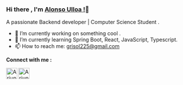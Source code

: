 ### Hi there , I'm [Alonso Ulloa !]()👋

A passionate Backend developer | Computer Science Student .

- 🔭 I’m currently working on something cool .
- 🌱 I’m currently learning Spring Boot, React, JavaScript, Typescript.
- 📫 How to reach me: grisol225@gmail.com

**Connect with me :**

<a href="https://www.linkedin.com/in/alonso-ulloa-vizquerra-1a9355250/" target="_blank">
  <img align="left" alt="Arjun | LinkedIn" width="30px" 
  src="https://raw.githubusercontent.com/ElGirasolMaestro/alonsoulloa-master/main/assets/linkedin.svg" />
</a>

<a href="https://www.instagram.com/alonso_uv/" target="_blank">
  <img align="left" alt="Arjun | Medium" width="30px" src="https://raw.githubusercontent.com/ElGirasolMaestro/alonsoulloa-master/main/assets/instagram.svg" />
</a>

